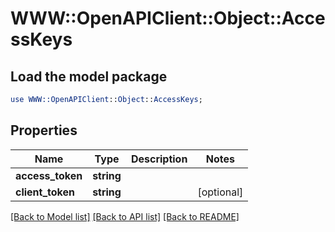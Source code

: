 # WWW::OpenAPIClient::Object::AccessKeys

## Load the model package
```perl
use WWW::OpenAPIClient::Object::AccessKeys;
```

## Properties
Name | Type | Description | Notes
------------ | ------------- | ------------- | -------------
**access_token** | **string** |  | 
**client_token** | **string** |  | [optional] 

[[Back to Model list]](../README.md#documentation-for-models) [[Back to API list]](../README.md#documentation-for-api-endpoints) [[Back to README]](../README.md)


